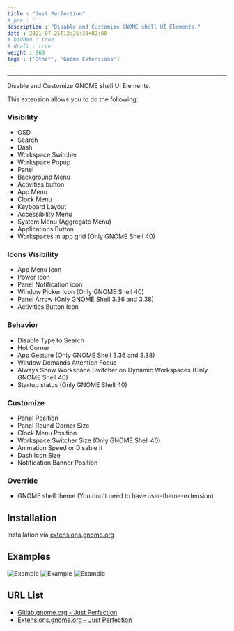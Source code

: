 ```yaml
---
title : "Just Perfection"
# pre : ' '
description : "Disable and Customize GNOME shell UI Elements."
date : 2021-07-25T12:25:39+02:00
# hidden : true
# draft : true
weight : 960
tags : ['Other', 'Gnome Extensions']
---
```


---

Disable and Customize GNOME shell UI Elements.

This extension allows you to do the following:

### Visibility

- OSD
- Search
- Dash
- Workspace Switcher
- Workspace Popup
- Panel
- Background Menu
- Activities button
- App Menu
- Clock Menu
- Keyboard Layout
- Accessibility Menu
- System Menu (Aggregate Menu)
- Applications Button
- Workspaces in app grid (Only GNOME Shell 40)

### Icons Visibility

- App Menu Icon
- Power Icon
- Panel Notification icon
- Window Picker Icon (Only GNOME Shell 40)
- Panel Arrow (Only GNOME Shell 3.36 and 3.38)
- Activities Button Icon

### Behavior

- Disable Type to Search
- Hot Corner
- App Gesture (Only GNOME Shell 3.36 and 3.38)
- Window Demands Attention Focus
- Always Show Workspace Switcher on Dynamic Workspaces (Only GNOME Shell 40)
- Startup status (Only GNOME Shell 40)

### Customize

- Panel Position
- Panel Round Corner Size
- Clock Menu Position
- Workspace Switcher Size (Only GNOME Shell 40)
- Animation Speed or Disable it
- Dash Icon Size
- Notification Banner Position

### Override

- GNOME shell theme (You don't need to have user-theme-extension)

## Installation

Installation via [extensions.gnome.org](https://extensions.gnome.org/extension/3843/just-perfection/)

## Examples

![Example](images/example1.png)
![Example](images/example2.png)
![Example](images/example3.png)

## URL List

- [Gitlab.gnome.org - Just Perfection](https://gitlab.gnome.org/jrahmatzadeh/just-perfection)
- [Extensions.gnome.org - Just Perfection](https://extensions.gnome.org/extension/3843/just-perfection/)
